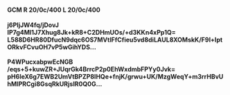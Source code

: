 #### GCM R 20/0c/400 L 20/0c/400
**j6PIjJW4fq/jDovJ**<br/>**IP7g4Ml1J7Xhug8Jk+kR8+C2DHmUOs/+d3KKn4xPp1Q=**<br/>**L588D6HR80DfucN9dqc6OS7MVtIFfCfieu5vd8diLAUL8XOMskK/F9I+lptORkvFCvuOH7vP5wGihYDS...**<br/><br/>
**P4WPucxabpwEcNGB**<br/>**/eqs+5+kuwZR+JUqrGk4BrrcP2p0EhWxdmbFPYy0Jvk=**<br/>**pH6leX6g7EWB2UmVtBPZP8lHQe+fnjK/grwu+UK/MzgWeqY+m3rrHBvUhMIPRCgi8GsqRkURjsIR0Q0G...**